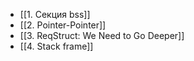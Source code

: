 - [[1. Секция bss]]
- [[2. Pointer-Pointer]]
- [[3. ReqStruct: We Need to Go Deeper]]
- [[4. Stack frame]]
